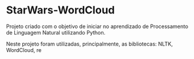 # StarWars-WordCloud

Projeto criado com o objetivo de iniciar no aprendizado de Processamento de Linguagem Natural utilizando Python.

Neste projeto foram utilizadas, principalmente, as bibliotecas: NLTK, WordCloud, re
